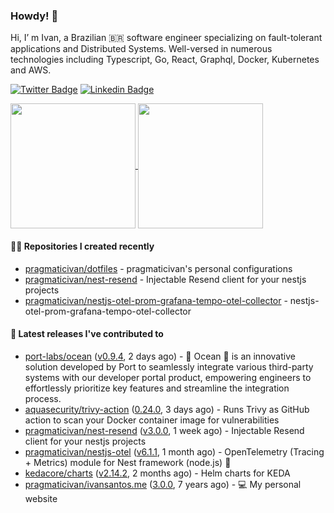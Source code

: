 ### Howdy! 🤠

Hi, I’ m Ivan, a Brazilian 🇧🇷 software engineer specializing on fault-tolerant applications and Distributed Systems. Well-versed in numerous technologies including Typescript, Go, React, Graphql, Docker, Kubernetes and AWS.

[![Twitter Badge](https://img.shields.io/badge/-@pragmaticivan-1ca0f1?style=flat&labelColor=1ca0f1&logo=twitter&logoColor=white&link=https://twitter.com/pragmaticivan)](https://twitter.com/pragmaticivan)
[![Linkedin Badge](https://img.shields.io/badge/-LinkedIn-blue?style=flat&logo=Linkedin&logoColor=white&link=https://www.linkedin.com/in/pragmaticivan/)](https://www.linkedin.com/in/pragmaticivan/)

<a href="https://github.com/anuraghazra/github-readme-stats">
  <img height=200 align="center" src="https://github-readme-stats.vercel.app/api?username=pragmaticivan&show_icons=true&theme=transparent" />
</a>
<a href="https://github.com/anuraghazra/github-readme-stats">
  <img height=200 align="center" src="https://github-readme-stats.vercel.app/api/top-langs?username=pragmaticivan&layout=compact&langs_count=8&card_width=320&theme=transparent" />
</a>

#### 👨‍💻 Repositories I created recently

- [pragmaticivan/dotfiles](https://github.com/pragmaticivan/dotfiles) - pragmaticivan&#39;s personal configurations
- [pragmaticivan/nest-resend](https://github.com/pragmaticivan/nest-resend) - Injectable Resend client for your nestjs projects
- [pragmaticivan/nestjs-otel-prom-grafana-tempo-otel-collector](https://github.com/pragmaticivan/nestjs-otel-prom-grafana-tempo-otel-collector) - nestjs-otel-prom-grafana-tempo-otel-collector

#### 🚀 Latest releases I've contributed to

- [port-labs/ocean](https://github.com/port-labs/ocean) ([v0.9.4](https://github.com/port-labs/ocean/releases/tag/v0.9.4), 2 days ago) - 🌊 Ocean 🌊 is an innovative solution developed by Port to seamlessly integrate various third-party systems with our developer portal product, empowering engineers to effortlessly prioritize key features and streamline the integration process.
- [aquasecurity/trivy-action](https://github.com/aquasecurity/trivy-action) ([0.24.0](https://github.com/aquasecurity/trivy-action/releases/tag/0.24.0), 3 days ago) - Runs Trivy as GitHub action to scan your Docker container image for vulnerabilities
- [pragmaticivan/nest-resend](https://github.com/pragmaticivan/nest-resend) ([v3.0.0](https://github.com/pragmaticivan/nest-resend/releases/tag/v3.0.0), 1 week ago) - Injectable Resend client for your nestjs projects
- [pragmaticivan/nestjs-otel](https://github.com/pragmaticivan/nestjs-otel) ([v6.1.1](https://github.com/pragmaticivan/nestjs-otel/releases/tag/v6.1.1), 1 month ago) - OpenTelemetry (Tracing &#43; Metrics) module for Nest framework (node.js)  🔭
- [kedacore/charts](https://github.com/kedacore/charts) ([v2.14.2](https://github.com/kedacore/charts/releases/tag/v2.14.2), 2 months ago) - Helm charts for KEDA
- [pragmaticivan/ivansantos.me](https://github.com/pragmaticivan/ivansantos.me) ([3.0.0](https://github.com/pragmaticivan/ivansantos.me/releases/tag/3.0.0), 7 years ago) - :computer: My personal website
